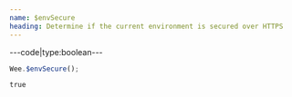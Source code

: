 ```yaml
---
name: $envSecure
heading: Determine if the current environment is secured over HTTPS
---
```


---code|type:boolean---

```javascript
Wee.$envSecure();
```

```html
true
```